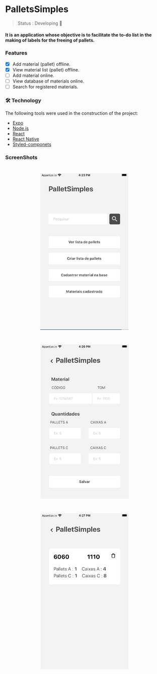 # PalletsSimples

>Status : Developing 🚧

#### It is an application whose objective is to facilitate the to-do list in the making of labels for the freeing of pallets.

### Features
- [x] Add material (pallet) offline.
- [x] View material list (pallet) offline.
- [ ] Add material online.
- [ ] View database of materials online.
- [ ] Search for registered materials.

### 🛠 Technology

The following tools were used in the construction of the project:

- [Expo](https://expo.io/)
- [Node.js](https://nodejs.org/en/)
- [React](https://pt-br.reactjs.org/)
- [React Native](https://reactnative.dev/)
- [Styled-componets](https://styled-components.com/)

### ScreenShots
<h1 align="center">
  <img alt="Home" title="#Home" src="./assets/screenshots/home.png" />

<h1 align="center">
  
  <img alt="Home" title="#Create List" src="./assets/screenshots/createList.png" />
  
</h1>


<h1 align="center">
  
  <img alt="Home" title="#See list" src="./assets/screenshots/seeList.png" />
</h1>



<!-- ### Create List Offline
<h1 align="center">
  <img alt="Home" title="#Create List" src="./assets/screenshots/createList.png" />
</h1>

### See List Offline
<h1 align="center">
  <img alt="Home" title="#See list" src="./assets/screenshots/seeList.png" />
</h1>

### Add materials in database Online and Offline
<h1 align="center">
  <img alt="Home" title="#Add Database" src="./assets/screenshots/cadDatabase.png" />
</h1>

### See database
<h1 align="center">
  <img alt="Home" title="#See Database" src="./assets/screenshots/seeDatabase.png" />
</h1> -->
